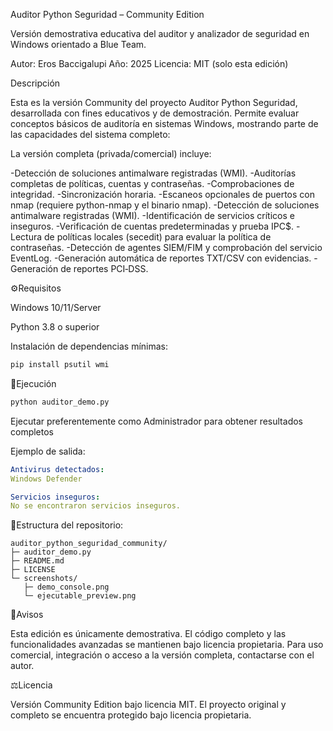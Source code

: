 Auditor Python Seguridad – Community Edition 

Versión demostrativa educativa del auditor y analizador de seguridad en Windows orientado a Blue Team.

Autor: Eros Baccigalupi
Año: 2025
Licencia: MIT (solo esta edición)

Descripción

Esta es la versión Community del proyecto Auditor Python Seguridad, desarrollada con fines educativos y de demostración.
Permite evaluar conceptos básicos de auditoría en sistemas Windows, mostrando parte de las capacidades del sistema completo:

La versión completa (privada/comercial) incluye:

-Detección de soluciones antimalware registradas (WMI).
-Auditorías completas de políticas, cuentas y contraseñas.
-Comprobaciones de integridad.
-Sincronización horaria.
-Escaneos opcionales de puertos con nmap (requiere python-nmap y el binario nmap).
-Detección de soluciones antimalware registradas (WMI).
-Identificación de servicios críticos e inseguros.
-Verificación de cuentas predeterminadas y prueba IPC$.
-Lectura de políticas locales (secedit) para evaluar la política de contraseñas.
-Detección de agentes SIEM/FIM y comprobación del servicio EventLog.
-Generación automática de reportes TXT/CSV con evidencias.
-Generación de reportes PCI‑DSS.

⚙️Requisitos

Windows 10/11/Server

Python 3.8 o superior

Instalación de dependencias mínimas:
```bash
pip install psutil wmi
```
🚀Ejecución
```bash
python auditor_demo.py
```
Ejecutar preferentemente como Administrador para obtener resultados completos

Ejemplo de salida:
```yaml
Antivirus detectados:
Windows Defender

Servicios inseguros:
No se encontraron servicios inseguros.
```

📁Estructura del repositorio:
```
auditor_python_seguridad_community/
├─ auditor_demo.py
├─ README.md
├─ LICENSE
└─ screenshots/
   ├─ demo_console.png
   └─ ejecutable_preview.png
```

📜Avisos

Esta edición es únicamente demostrativa.
El código completo y las funcionalidades avanzadas se mantienen bajo licencia propietaria.
Para uso comercial, integración o acceso a la versión completa, contactarse con el autor.

⚖️Licencia

Versión Community Edition bajo licencia MIT.
El proyecto original y completo se encuentra protegido bajo licencia propietaria.
